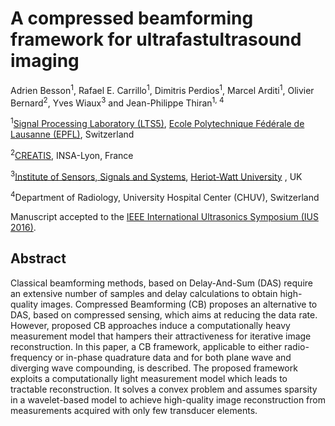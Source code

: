 # A compressed beamforming framework for ultrafastultrasound imaging
[Ecole Polytechnique Fédérale de Lausanne (EPFL)]: http://www.epfl.ch/
[Signal Processing Laboratory (LTS5)]: http://lts5www.epfl.ch
[CREATIS]:https://www.creatis.insa-lyon.fr/site7/fr
[IEEE International Ultrasonics Symposium (IUS 2016)]: http://sites.ieee.org/ius-2016/
[Institute of Sensors, Signals and Systems]: https://www.hw.ac.uk/schools/engineering-physical-sciences/institutes/sensors-signals-systems/basp.htm
[Heriot-Watt University]:https://www.hw.ac.uk/


Adrien Besson<sup>1</sup>, Rafael E. Carrillo<sup>1</sup>, Dimitris Perdios<sup>1</sup>, Marcel Arditi<sup>1</sup>, Olivier Bernard<sup>2</sup>, Yves Wiaux<sup>3</sup> and Jean-Philippe Thiran<sup>1, 4</sup>

<sup>1</sup>[Signal Processing Laboratory (LTS5)], [Ecole Polytechnique Fédérale de Lausanne (EPFL)], Switzerland

<sup>2</sup>[CREATIS], INSA-Lyon, France

<sup>3</sup>[Institute of Sensors, Signals and Systems], [Heriot-Watt University] , UK

<sup>4</sup>Department of Radiology, University Hospital Center (CHUV), Switzerland

Manuscript accepted to the [IEEE International Ultrasonics Symposium (IUS 2016)].

## Abstract
Classical beamforming methods, based on Delay-And-Sum (DAS) require an extensive number of samples and
delay calculations to obtain high-quality images. Compressed Beamforming (CB) proposes an alternative to DAS, based on compressed sensing, which aims at reducing the data rate. However, proposed CB approaches induce a computationally heavy measurement model that hampers their attractiveness for iterative image reconstruction. In this paper, a CB framework, applicable to either radio-frequency or in-phase quadrature data and for both plane wave and diverging wave compounding, is described. The proposed framework exploits a computationally light measurement model which leads to tractable reconstruction. It solves a convex problem and assumes sparsity in a wavelet-based model to achieve high-quality image reconstruction from measurements acquired with only few transducer elements.
